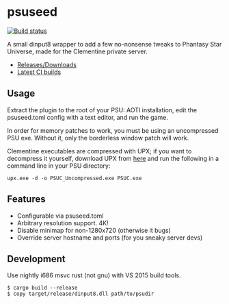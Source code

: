 # psuseed

[![Build status](https://ci.appveyor.com/api/projects/status/6jr8et2g5ik4rf3k/branch/master?svg=true)](https://ci.appveyor.com/project/HybridEidolon/psuseed/branch/master)

A small dinput8 wrapper to add a few no-nonsense tweaks to Phantasy Star
Universe, made for the Clementine private server.

- [Releases/Downloads](https://github.com/HybridEidolon/psuseed/releases)
- [Latest CI builds](https://ci.appveyor.com/project/HybridEidolon/psuseed/build/artifacts)

## Usage

Extract the plugin to the root of your PSU: AOTI installation, edit the
psuseed.toml config with a text editor, and run the game.

In order for memory patches to work, you must be using an uncompressed
PSU exe. Without it, only the borderless window patch will work.

Clementine executables are compressed with UPX; if you want to decompress
it yourself, download UPX from [here](https://upx.github.io/) and run the
following in a command line in your PSU directory:

    upx.exe -d -o PSUC_Uncompressed.exe PSUC.exe

## Features

- Configurable via psuseed.toml
- Arbitrary resolution support. 4K!
- Disable minimap for non-1280x720 (otherwise it bugs)
- Override server hostname and ports (for you sneaky server devs)

## Development

Use nightly i686 msvc rust (not gnu) with VS 2015 build tools.

    $ cargo build --release
    $ copy target/release/dinput8.dll path/to/psudir
